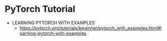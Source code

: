 # PyTorch Tutorial

* LEARNING PYTORCH WITH EXAMPLES
    * https://pytorch.org/tutorials/beginner/pytorch_with_examples.html#learning-pytorch-with-examples
    